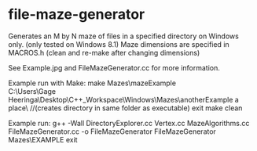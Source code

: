 # file-maze-generator

Generates an M by N maze of files in a specified directory on Windows only.  (only tested on Windows 8.1)
Maze dimensions are specified in MACROS.h  (clean and re-make after changing dimensions)


See Example.jpg and FileMazeGenerator.cc for more information.


Example run with Make:
make
Mazes\mazeExample\
C:\Users\Gage Heeringa\Desktop\C++_Workspace\Windows\Mazes\anotherExample
a place\    //(creates directory in same folder as executable)
exit
make clean

Example run:
g++ -Wall DirectoryExplorer.cc Vertex.cc MazeAlgorithms.cc FileMazeGenerator.cc -o FileMazeGenerator
FileMazeGenerator
Mazes\EXAMPLE
exit